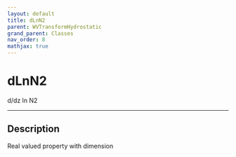 ```yaml
---
layout: default
title: dLnN2
parent: WVTransformHydrostatic
grand_parent: Classes
nav_order: 8
mathjax: true
---
```


#  dLnN2

d/dz ln N2


---

## Description
Real valued property with dimension 